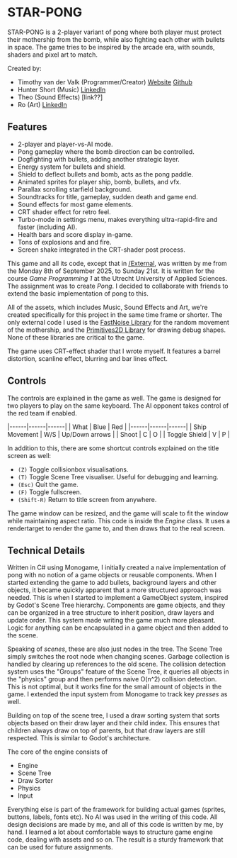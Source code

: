 # STAR-PONG

STAR-PONG is a 2-player variant of pong where both player must protect their mothership
from the bomb, while also fighting each other with bullets in space. The game tries to
be inspired by the arcade era, with sounds, shaders and pixel art to match.

Created by:
- Timothy van der Valk (Programmer/Creator) [Website](https://timothyvv.nl/) [Github](https://github.com/)
- Hunter Short (Music) [LinkedIn](https://www.linkedin.com/in/hunter-short-68708ba4/)
- Theo (Sound Effects) [link??]
- Ro (Art) [LinkedIn](https://www.linkedin.com/in/ro-van-der-neut-679a6a380/)

## Features

- 2-player and player-vs-AI mode.
- Pong gameplay where the bomb direction can be controlled.
- Dogfighting with bullets, adding another strategic layer.
- Energy system for bullets and shield.
- Shield to deflect bullets and bomb, acts as the pong paddle.
- Animated sprites for player ship, bomb, bullets, and vfx.
- Parallax scrolling starfield background.
- Soundtracks for title, gameplay, sudden death and game end.
- Sound effects for most game elements.
- CRT shader effect for retro feel.
- Turbo-mode in settings menu, makes everything ultra-rapid-fire and faster (including AI).
- Health bars and score display in-game.
- Tons of explosions and and fire.
- Screen shake integrated in the CRT-shader post process.


This game and all its code, except that in [/External](/External), was written by me from the Monday 8th of September 2025, to Sunday 21st. 
It is written for the course *Game Programming 1* at the Utrecht University of Applied Sciences. The assignment was to create *Pong*.
I decided to collaborate with friends to extend the basic implementation of pong to this.

All of the assets, which includes Music, Sound Effects and Art, we're created specifically for this project in the same time frame or shorter. 
The only external code I used is the [FastNoise Library](https://github.com/Auburn/FastNoise_CSharp) for the random movement of the mothership,
and the [Primitives2D Library](https://github.com/DoogeJ/MonoGame.Primitives2D) for drawing debug shapes. None of these libraries are critical to the game.

The game uses CRT-effect shader that I wrote myself. It features a barrel distortion, scanline effect, blurring and bar lines effect.

## Controls

The controls are explained in the game as well. The game is designed for two players to play on the same keyboard.
The AI opponent takes control of the red team if enabled.

|------|------|------|
| What | Blue | Red  |
|------|------|------|
| Ship Movement | W/S | Up/Down arrows |
| Shoot | C | O |
| Toggle Shield | V | P |

In addition to this, there are some shortcut controls explained on the title screen as well:
- `(Z)` Toggle collisionbox visualisations.
- `(T)` Toggle Scene Tree visualiser. Useful for debugging and learning.
- `(Esc)` Quit the game.
- `(F)` Toggle fullscreen.
- `(Shift-R)` Return to title screen from anywhere.

The game window can be resized, and the game will scale to fit the window while maintaining aspect ratio.
This code is inside the *Engine* class. It uses a rendertarget to render the game to, and then draws that to the real screen.

## Technical Details

Written in C# using Monogame, I initially created a naive implementation of pong with no notion of a game objects or reusable components.
When I started extending the game to add bullets, background layers and other objects, it became quickly apparent that a more structured approach was needed.
This is when I started to implement a GameObject system, inspired by Godot's Scene Tree hierarchy. Components are game objects, and they can be organized
in a tree structure to inherit position, draw layers and update order. This system made writing the game much more pleasant. Logic for anything can be
encapsulated in a game object and then added to the scene.

Speaking of *scenes*, these are also just nodes in the tree. The Scene Tree simply switches the root node when changing scenes. Garbage collection
is handled by clearing up references to the old scene. The collision detection system uses the "Groups" feature of the Scene Tree, it queries
all objects in the "physics" group and then performs naive O(n^2) collision detection. This is not optimal, but it works fine for the small amount of objects in the game.
I extended the input system from Monogame to track key *presses* as well.

Building on top of the scene tree, I used a draw sorting system that sorts objects based on their draw layer and their child index.
This ensures that children always draw on top of parents, but that draw layers are still respected. This is similar to Godot's architecture.

The core of the engine consists of
- Engine
- Scene Tree
- Draw Sorter
- Physics
- Input

Everything else is part of the framework for building actual games (sprites, buttons, labels, fonts etc). No AI was used in the writing of this code.
All design decisions are made by me, and all of this code is written by me, by hand. I learned a lot about comfortable ways to structure game engine code,
dealing with assets and so on. The result is a sturdy framework that can be used for future assignments.